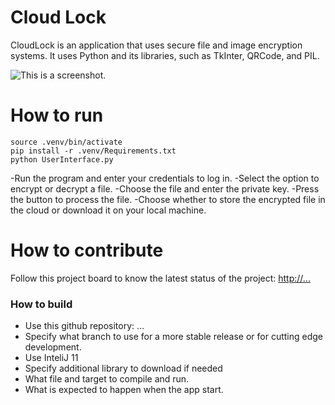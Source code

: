 # Cloud Lock
CloudLock is an application that uses secure file and image encryption systems. It uses Python and its libraries, such as TkInter, QRCode, and PIL.

![This is a screenshot.](images.png)
# How to run
    
    source .venv/bin/activate
    pip install -r .venv/Requirements.txt
    python UserInterface.py


 -Run the program and enter your credentials to log in.
 -Select the option to encrypt or decrypt a file.
 -Choose the file and enter the private key.
 -Press the button to process the file.
 -Choose whether to store the encrypted file in the cloud or download it on your local machine.

# How to contribute
Follow this project board to know the latest status of the project: [http://...]([http://...])  

### How to build
- Use this github repository: ... 
- Specify what branch to use for a more stable release or for cutting edge development.  
- Use InteliJ 11
- Specify additional library to download if needed 
- What file and target to compile and run. 
- What is expected to happen when the app start. 
